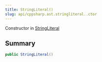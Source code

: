```yaml
---
title: StringLiteral()
slug: api/cppsharp.ast.stringliteral..ctor
---
```

Constructor in [StringLiteral](/api/cppsharp/ast/stringliteral)

## Summary



```csharp
public StringLiteral()
```

